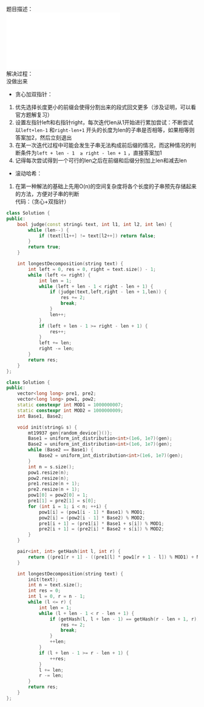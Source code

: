 题目描述：  
![image](/basical/string/code/longestdecomposition.md)  
解决过程：  
没做出来  
- 贪心加双指针：
1. 优先选择长度更小的前缀会使得分割出来的段式回文更多（涉及证明，可以看官方题解复习）
2. 设置左指针left和右指针right，每次迭代len从1开始进行累加尝试：不断尝试以`left+len-1` 和`right-len+1` 开头的长度为len的子串是否相等，如果相等则答案加2，然后立刻退出
3. 在某一次迭代过程中可能会发生子串无法构成前后缀的情况，而这种情况的判断条件为`left + len - 1  ≥ right - len + 1` ，直接答案加1
4. 记得每次尝试得到一个可行的len之后在前缀和后缀分别加上len和减去len
- 滚动哈希：
1. 在第一种解法的基础上先用O(n)的空间复杂度将各个长度的子串预先存储起来的方法，方便对子串的判断  
代码：（贪心+双指针）  
```cpp
class Solution {
public:
    bool judge(const string& text, int l1, int l2, int len) {
        while (len--) {
            if (text[l1++] != text[l2++]) return false;
        }
        return true;
    }

    int longestDecomposition(string text) {
        int left = 0, res = 0, right = text.size() - 1;
        while (left <= right) {
            int len = 1;
            while (left + len - 1 < right - len + 1) {
                if (judge(text,left,right - len + 1,len)) {
                    res += 2;
                    break;
                }
                len++;
            }
            if (left + len - 1 >= right - len + 1) {
                res++;
            }
            left += len;
            right -= len;
        }     
        return res;
    }
};
```  
```cpp
class Solution {
public:
    vector<long long> pre1, pre2;
    vector<long long> pow1, pow2;
    static constexpr int MOD1 = 1000000007;
    static constexpr int MOD2 = 1000000009;
    int Base1, Base2;

    void init(string& s) {
        mt19937 gen{random_device{}()};
        Base1 = uniform_int_distribution<int>(1e6, 1e7)(gen);
        Base2 = uniform_int_distribution<int>(1e6, 1e7)(gen);
        while (Base2 == Base1) {
            Base2 = uniform_int_distribution<int>(1e6, 1e7)(gen);
        }
        int n = s.size();
        pow1.resize(n);
        pow2.resize(n);
        pre1.resize(n + 1);
        pre2.resize(n + 1);
        pow1[0] = pow2[0] = 1;
        pre1[1] = pre2[1] = s[0];
        for (int i = 1; i < n; ++i) {
            pow1[i] = (pow1[i - 1] * Base1) % MOD1;
            pow2[i] = (pow2[i - 1] * Base2) % MOD2;
            pre1[i + 1] = (pre1[i] * Base1 + s[i]) % MOD1;
            pre2[i + 1] = (pre2[i] * Base2 + s[i]) % MOD2;
        }
    }

    pair<int, int> getHash(int l, int r) {
        return {(pre1[r + 1] - ((pre1[l] * pow1[r + 1 - l]) % MOD1) + MOD1) % MOD1, (pre2[r + 1] - ((pre2[l] * pow2[r + 1 - l]) % MOD2) + MOD2) % MOD2};
    }

    int longestDecomposition(string text) {
        init(text);
        int n = text.size();
        int res = 0;
        int l = 0, r = n - 1;
        while (l <= r) {
            int len = 1;
            while (l + len - 1 < r - len + 1) {
                if (getHash(l, l + len - 1) == getHash(r - len + 1, r)) {
                    res += 2;
                    break;
                }
                ++len;
            }
            if (l + len - 1 >= r - len + 1) {
                ++res;
            }
            l += len;
            r -= len;
        }
        return res;
    }
};
```